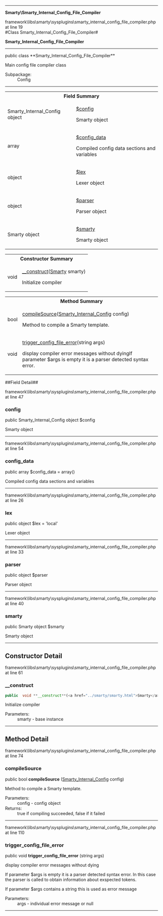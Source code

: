 
- - -

**Smarty\Smarty_Internal_Config_File_Compiler**
<div class="location">framework\libs\smarty\sysplugins\smarty_internal_config_file_compiler.php at line 19</div>
#Class Smarty_Internal_Config_File_Compiler#

**Smarty_Internal_Config_File_Compiler**


- - -

<p class="signature">public  class **Smarty_Internal_Config_File_Compiler**</p>

<div class="comment" id="overview_description"><p>Main config file compiler class</p></div>

<dl>
<dt>Subpackage:</dt>
<dd>Config</dd>
</dl>

- - -

<table id="summary_field">
<tr><th colspan="2">Field Summary</th></tr>
<tr>
<td class="type"> Smarty_Internal_Config object</td>
<td class="description"><p class="name"><a href="#config">$config</a></p><p class="description">Smarty object</p></td>
</tr>
<tr>
<td class="type"> array</td>
<td class="description"><p class="name"><a href="#config_data">$config_data</a></p><p class="description">Compiled config data sections and variables</p></td>
</tr>
<tr>
<td class="type"> object</td>
<td class="description"><p class="name"><a href="#lex">$lex</a></p><p class="description">Lexer object</p></td>
</tr>
<tr>
<td class="type"> object</td>
<td class="description"><p class="name"><a href="#parser">$parser</a></p><p class="description">Parser object</p></td>
</tr>
<tr>
<td class="type"> Smarty object</td>
<td class="description"><p class="name"><a href="#smarty">$smarty</a></p><p class="description">Smarty object</p></td>
</tr>
</table>

<table id="summary_constructor">
<tr><th colspan="2">Constructor Summary</th></tr>
<tr>
<td class="type"> void</td>
<td class="description"><p class="name"><a href="#__construct">__construct</a>(<a href="../smarty/smarty.html">Smarty</a> smarty)</p><p class="description">Initialize compiler</p></td>
</tr>
</table>

<table id="summary_method">
<tr><th colspan="2">Method Summary</th></tr>
<tr>
<td class="type">  bool</td>
<td class="description"><p class="name"><a href="#compilesource">compileSource</a>(<a href="../smarty/smarty_internal_config.html">Smarty_Internal_Config</a> config)</p><p class="description">Method to compile a Smarty template.</p></td>
</tr>
<tr>
<td class="type">  void</td>
<td class="description"><p class="name"><a href="#trigger_config_file_error">trigger_config_file_error</a>(string args)</p><p class="description">display compiler error messages without dyingIf parameter $args is empty it is a parser detected syntax error.
</p></td>
</tr>
</table>

##Field Detail##
<div class="location">framework\libs\smarty\sysplugins\smarty_internal_config_file_compiler.php at line 47</div>
<h3 id="config">config</h3>

public  Smarty_Internal_Config object $config
<div class="details">
<p>Smarty object</p></div>

- - -

<div class="location">framework\libs\smarty\sysplugins\smarty_internal_config_file_compiler.php at line 54</div>
<h3 id="config_data">config_data</h3>

public  array $config_data = array()
<div class="details">
<p>Compiled config data sections and variables</p></div>

- - -

<div class="location">framework\libs\smarty\sysplugins\smarty_internal_config_file_compiler.php at line 26</div>
<h3 id="lex">lex</h3>

public  object $lex = 'local'
<div class="details">
<p>Lexer object</p></div>

- - -

<div class="location">framework\libs\smarty\sysplugins\smarty_internal_config_file_compiler.php at line 33</div>
<h3 id="parser">parser</h3>

public  object $parser
<div class="details">
<p>Parser object</p></div>

- - -

<div class="location">framework\libs\smarty\sysplugins\smarty_internal_config_file_compiler.php at line 40</div>
<h3 id="smarty">smarty</h3>

public  Smarty object $smarty
<div class="details">
<p>Smarty object</p></div>

- - -

<h2 id="detail_method">Constructor Detail</h2>
<div class="location">framework\libs\smarty\sysplugins\smarty_internal_config_file_compiler.php at line 61</div>
<h3 id="__construct()">__construct</h3>

```php
public  void **__construct**(<a href="../smarty/smarty.html">Smarty</a> smarty)
```
<div class="details">
<p>Initialize compiler</p><dl>
<dt>Parameters:</dt>
<dd>smarty - base instance</dd>
</dl>
</div>

- - -

<h2 id="detail_method">Method Detail</h2>
<div class="location">framework\libs\smarty\sysplugins\smarty_internal_config_file_compiler.php at line 74</div>
<h3 id="compileSource()">compileSource</h3>

public  bool **compileSource** (<a href="../smarty/smarty_internal_config.html">Smarty_Internal_Config</a> config)<div class="details">
<p>Method to compile a Smarty template.</p><dl>
<dt>Parameters:</dt>
<dd>config - config object</dd>
<dt>Returns:</dt>
<dd>true if compiling succeeded, false if it failed</dd>
</dl>
</div>

- - -

<div class="location">framework\libs\smarty\sysplugins\smarty_internal_config_file_compiler.php at line 110</div>
<h3 id="trigger_config_file_error()">trigger_config_file_error</h3>

public  void **trigger_config_file_error** (string args)<div class="details">
<p>display compiler error messages without dying</p><p>If parameter $args is empty it is a parser detected syntax error.
In this case the parser is called to obtain information about exspected tokens.</p><p>If parameter $args contains a string this is used as error message</p><dl>
<dt>Parameters:</dt>
<dd>args - individual error message or null</dd>
</dl>
</div>

- - -

